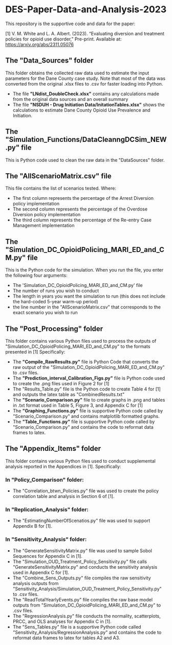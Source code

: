 # DES-Paper-Data-and-Analysis-2023

This repository is the supportive code and data for the paper:

[1] V. M. White and L. A. Albert. (2023). “Evaluating diversion and treatment policies for opioid use disorder,” Pre-print. Available at: https://arxiv.org/abs/2311.05076 

## The "Data_Sources" folder
This folder obtains the collected raw data used to estimate the input parameters for the Dane County case study. Note that most of the data was converted from the original .xlsx files to .csv for faster loading into Python. 
- The file **"LNdist_DoubleCheck.xlsx"** contains any calculations made from the original data sources and an overall summary
- The file **"NSDUH - Drug Initiation Data/InitationTables.xlsx"** shows the calculations to estimate Dane County Opioid Use Prevalence and Initiation.

## The "Simulation_Functions/DataCleanngDCSim_NEW.py" file
This is Python code used to clean the raw data in the "DataSources" folder.

## The "AllScenarioMatrix.csv" file
This file contains the list of scenarios tested. Where:
- The first column represents the percentage of the Arrest Diversion policy implementation 
- The second column represents the percentage of the Overdose Diversion policy implementation
- The third column represents the percentage of the Re-entry Case Management implementation

## The "Simulation_DC_OpioidPolicing_MARI_ED_and_CM.py" file
This is the Python code for the simulation. When you run the file, you enter the following four arguments:
- The 'Simulation_DC_OpioidPolicing_MARI_ED_and_CM.py' file
- The number of runs you wish to conduct
- The length in years you want the simulation to run (this does not include the hard-coded 5-year warm-up period)
- the line number in the "AllScenarioMatrix.csv" that corresponds to the exact scenario you wish to run

## The "Post_Processing" folder
This folder contains various Python files used to process the outputs of "Simulation_DC_OpioidPolicing_MARI_ED_and_CM.py" to the formats presented in [1] Specifically: 
- The **"Compile_RawResults.py"** file is Python Code that converts the raw output of the "Simulation_DC_OpioidPolicing_MARI_ED_and_CM.py" to .csv files.
- The **"Prediction_interval_Calibration_Figs.py"** file is Python code used to create the .png files used in Figure 2 for [1]
- The "Results_Table.py" file is the Python code to create Table 4 for [1] and outputs the latex table as "CombinedResults.txt"
- The **"Scenario_Comparison.py"** file to create graphs in .png and tables in .txt format used in Table 5, Figure 3, and Appendix C for [1]
- The **"Graphing_Functions.py"** file is supportive Python code called by "Scenario_Comparison.py" and contains matplotlib formatted graphs.
- The **"Table_Functions.py"** file is supportive Python code called by "Scenario_Comparison.py" and contains the code to reformat data frames to latex.

## The "Appendix_Items" folder
This folder contains various Python files used to conduct supplemental analysis reported in the Appendices in [1]. Specifically: 
### In "Policy_Comparison" folder:
- The "Correlation_btwn_Policies.py" file was used to create the policy correlation table and analysis in Section 6 of [1].
### In "Replication_Analysis" folder:
- The "EstimatingNumberOfScenatios.py" file was used to support Appendix B for [1].
### In "Sensitivity_Analysis" folder:
- The "GenerateSensitivityMatrix.py" file was used to sample Sobol Sequences for Appendix C in [1].
- The "Simulation_OUD_Treatment_Policy_Sensitivity.py" file calls "GenerateSensitivityMatrix.py" and conducts the sensitivity analysis used in Appendix C for [1].
- The "Combine_Sens_Outputs.py" file compiles the raw sensitivity analysis outputs from "Sensitivity_Analysis/Simulation_OUD_Treatment_Policy_Sensitivity.py" to .csv files.
- The "ReadTotalYearlyEvents.py" file compiles the raw base model outputs from "Simulation_DC_OpioidPolicing_MARI_ED_and_CM.py" to .csv files.
- The "RegressionAnalysis.py" file conducts the normality, scatterplots, PRCC, and OLS analyses for Appendix C in [1].
- The "Sens_Tables.py" file is a supportive Python code called "Sensitivity_Analysis/RegressionAnalysis.py" and contains the code to reformat data frames to latex for tables A2 and A3.

